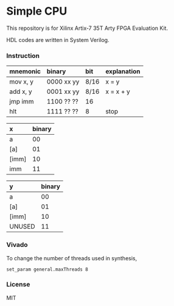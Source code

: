# Simple CPU

This repository is for Xilinx Artix-7 35T Arty FPGA Evaluation Kit.

HDL codes are written in System Verilog.

### Instruction

|mnemonic |binary    |bit  |explanation|
|:--------|:---------|:----|:----------|
|mov  x, y|0000 xx yy|8/16 |x = y      |
|add  x, y|0001 xx yy|8/16 |x = x + y  |
|jmp imm  |1100 ?? ??|16   |           |
|hlt      |1111 ?? ??|8    |stop       |

|x       |binary|
|:-------|:-----|
|a       |00    |
|[a]     |01    |
|[imm]   |10    |
|imm     |11    |

|y       |binary|
|:-------|:-----|
|a       |00    |
|[a]     |01    |
|[imm]   |10    |
|UNUSED  |11    |

### Vivado

To change the number of threads used in synthesis,

```
set_param general.maxThreads 8
```

### License

MIT
